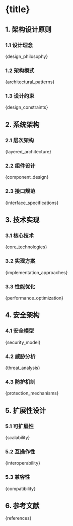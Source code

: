 
# {title}

## 1. 架构设计原则

### 1.1 设计理念
{design_philosophy}

### 1.2 架构模式
{architectural_patterns}

### 1.3 设计约束
{design_constraints}

## 2. 系统架构

### 2.1 层次架构
{layered_architecture}

### 2.2 组件设计
{component_design}

### 2.3 接口规范
{interface_specifications}

## 3. 技术实现

### 3.1 核心技术
{core_technologies}

### 3.2 实现方案
{implementation_approaches}

### 3.3 性能优化
{performance_optimization}

## 4. 安全架构

### 4.1 安全模型
{security_model}

### 4.2 威胁分析
{threat_analysis}

### 4.3 防护机制
{protection_mechanisms}

## 5. 扩展性设计

### 5.1 可扩展性
{scalability}

### 5.2 互操作性
{interoperability}

### 5.3 兼容性
{compatibility}

## 6. 参考文献

{references}

